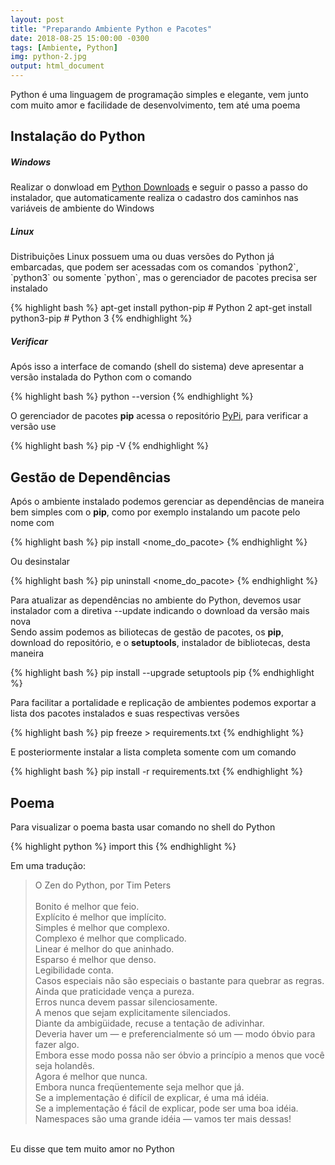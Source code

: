 ```yaml
---
layout: post
title: "Preparando Ambiente Python e Pacotes"
date: 2018-08-25 15:00:00 -0300
tags: [Ambiente, Python]
img: python-2.jpg
output: html_document
---
```




Python é uma linguagem de programação simples e elegante, vem junto com muito amor e facilidade de desenvolvimento, tem até uma poema

## Instalação do Python

##### Windows 

Realizar o donwload em [Python Downloads](https://www.python.org/downloads/) e seguir o passo a passo do instalador, que automaticamente realiza o cadastro dos caminhos nas variáveis de ambiente do Windows

##### Linux

Distribuições Linux possuem uma ou duas versões do Python já embarcadas, que podem ser acessadas com os comandos \`python2\`, \`python3\` ou somente \`python\`, mas o gerenciador de pacotes precisa ser instalado


{% highlight bash %}
apt-get install python-pip # Python 2
apt-get install python3-pip # Python 3
{% endhighlight %}

##### Verificar

Após isso a interface de comando (shell do sistema) deve apresentar a versão instalada do Python com o comando


{% highlight bash %}
python --version
{% endhighlight %}

O gerenciador de pacotes **pip** acessa o repositório [PyPi](https://pypi.org/), para verificar a versão use


{% highlight bash %}
pip -V
{% endhighlight %}

## Gestão de Dependências

Após o ambiente instalado podemos gerenciar as dependências de maneira bem simples com o **pip**, como por exemplo instalando um pacote pelo nome com


{% highlight bash %}
pip install <nome_do_pacote>
{% endhighlight %}

Ou desinstalar 


{% highlight bash %}
pip uninstall <nome_do_pacote>
{% endhighlight %}

Para atualizar as dependências no ambiente do Python, devemos usar instalador com a diretiva --update indicando o download da versão mais nova<br>
Sendo assim podemos as biliotecas de gestão de pacotes, os **pip**, download do repositório, e o **setuptools**, instalador de bibliotecas, desta maneira


{% highlight bash %}
pip install --upgrade setuptools pip
{% endhighlight %}

Para facilitar a portalidade e replicação de ambientes podemos exportar a lista dos pacotes instalados e suas respectivas versões


{% highlight bash %}
pip freeze > requirements.txt
{% endhighlight %}

E posteriormente instalar a lista completa somente com um comando


{% highlight bash %}
pip install -r requirements.txt
{% endhighlight %}

## Poema

Para visualizar o poema basta usar comando no shell do Python


{% highlight python %}
import this 
{% endhighlight %}

Em uma tradução:

> O Zen do Python, por Tim Peters<br>
><br>
> Bonito é melhor que feio.<br>
> Explícito é melhor que implícito.<br>
> Simples é melhor que complexo.<br>
> Complexo é melhor que complicado.<br>
> Linear é melhor do que aninhado.<br>
> Esparso é melhor que denso.<br>
> Legibilidade conta.<br>
> Casos especiais não são especiais o bastante para quebrar as regras.<br>
> Ainda que praticidade vença a pureza.<br>
> Erros nunca devem passar silenciosamente.<br>
> A menos que sejam explicitamente silenciados.<br>
> Diante da ambigüidade, recuse a tentação de adivinhar.<br>
> Deveria haver um — e preferencialmente só um — modo óbvio para fazer algo.<br>
> Embora esse modo possa não ser óbvio a princípio a menos que você seja holandês.<br>
> Agora é melhor que nunca.<br>
> Embora nunca freqüentemente seja melhor que já.<br>
> Se a implementação é difícil de explicar, é uma má idéia.<br>
> Se a implementação é fácil de explicar, pode ser uma boa idéia.<br>
> Namespaces são uma grande idéia — vamos ter mais dessas!<br>
<br>
Eu disse que tem muito amor no Python
